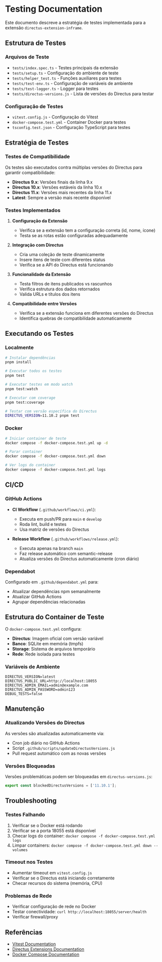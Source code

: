 # Testing Documentation

Este documento descreve a estratégia de testes implementada para a extensão `directus-extension-inframe`.

## Estrutura de Testes

### Arquivos de Teste

- `tests/index.spec.ts` - Testes principais da extensão
- `tests/setup.ts` - Configuração do ambiente de teste
- `tests/helper_test.ts` - Funções auxiliares para testes
- `tests/test-env.ts` - Configuração de variáveis de ambiente
- `tests/test-logger.ts` - Logger para testes
- `tests/directus-versions.js` - Lista de versões do Directus para testar

### Configuração de Testes

- `vitest.config.js` - Configuração do Vitest
- `docker-compose.test.yml` - Container Docker para testes
- `tsconfig.test.json` - Configuração TypeScript para testes

## Estratégia de Testes

### Testes de Compatibilidade

Os testes são executados contra múltiplas versões do Directus para garantir compatibilidade:

- **Directus 9.x**: Versões finais da linha 9.x
- **Directus 10.x**: Versões estáveis da linha 10.x
- **Directus 11.x**: Versões mais recentes da linha 11.x
- **Latest**: Sempre a versão mais recente disponível

### Testes Implementados

1. **Configuração da Extensão**
   - Verifica se a extensão tem a configuração correta (id, nome, ícone)
   - Testa se as rotas estão configuradas adequadamente

2. **Integração com Directus**
   - Cria uma coleção de teste dinamicamente
   - Insere itens de teste com diferentes status
   - Verifica se a API do Directus está funcionando

3. **Funcionalidade da Extensão**
   - Testa filtros de itens publicados vs rascunhos
   - Verifica estrutura dos dados retornados
   - Valida URLs e títulos dos itens

4. **Compatibilidade entre Versões**
   - Verifica se a extensão funciona em diferentes versões do Directus
   - Identifica quebras de compatibilidade automaticamente

## Executando os Testes

### Localmente

```bash
# Instalar dependências
pnpm install

# Executar todos os testes
pnpm test

# Executar testes em modo watch
pnpm test:watch

# Executar com coverage
pnpm test:coverage

# Testar com versão específica do Directus
DIRECTUS_VERSION=11.10.2 pnpm test
```

### Docker

```bash
# Iniciar container de teste
docker compose -f docker-compose.test.yml up -d

# Parar container
docker compose -f docker-compose.test.yml down

# Ver logs do container
docker compose -f docker-compose.test.yml logs
```

## CI/CD

### GitHub Actions

- **CI Workflow** (`.github/workflows/ci.yml`):
  - Executa em push/PR para `main` e `develop`
  - Roda lint, build e testes
  - Usa matriz de versões do Directus

- **Release Workflow** (`.github/workflows/release.yml`):
  - Executa apenas na branch `main`
  - Faz release automático com semantic-release
  - Atualiza versões do Directus automaticamente (cron diário)

### Dependabot

Configurado em `.github/dependabot.yml` para:

- Atualizar dependências npm semanalmente
- Atualizar GitHub Actions
- Agrupar dependências relacionadas

## Estrutura do Container de Teste

O `docker-compose.test.yml` configura:

- **Directus**: Imagem oficial com versão variável
- **Banco**: SQLite em memória (tmpfs)
- **Storage**: Sistema de arquivos temporário
- **Rede**: Rede isolada para testes

### Variáveis de Ambiente

```env
DIRECTUS_VERSION=latest
DIRECTUS_PUBLIC_URL=http://localhost:18055
DIRECTUS_ADMIN_EMAIL=admin@example.com
DIRECTUS_ADMIN_PASSWORD=admin123
DEBUG_TESTS=false
```

## Manutenção

### Atualizando Versões do Directus

As versões são atualizadas automaticamente via:

- Cron job diário no GitHub Actions
- Script `.github/scripts/updateDirectusVersions.js`
- Pull request automático com as novas versões

### Versões Bloqueadas

Versões problemáticas podem ser bloqueadas em `directus-versions.js`:

```javascript
export const blockedDirectusVersions = ['11.10.1'];
```

## Troubleshooting

### Testes Falhando

1. Verificar se o Docker está rodando
2. Verificar se a porta 18055 está disponível
3. Checar logs do container: `docker compose -f docker-compose.test.yml logs`
4. Limpar containers: `docker compose -f docker-compose.test.yml down --volumes`

### Timeout nos Testes

- Aumentar timeout em `vitest.config.js`
- Verificar se o Directus está iniciando corretamente
- Checar recursos do sistema (memória, CPU)

### Problemas de Rede

- Verificar configuração de rede no Docker
- Testar conectividade: `curl http://localhost:18055/server/health`
- Verificar firewall/proxy

## Referências

- [Vitest Documentation](https://vitest.dev/)
- [Directus Extensions Documentation](https://docs.directus.io/extensions/)
- [Docker Compose Documentation](https://docs.docker.com/compose/)
